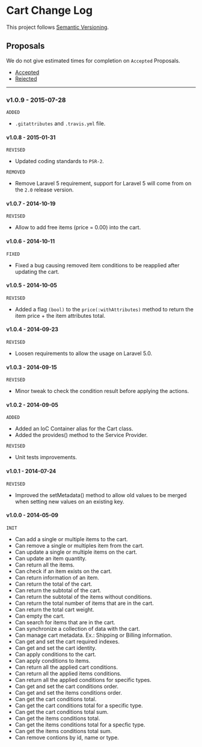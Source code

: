 # Cart Change Log

This project follows [Semantic Versioning](CONTRIBUTING.md).

## Proposals

We do not give estimated times for completion on `Accepted` Proposals.

- [Accepted](https://github.com/cartalyst/cart/labels/Accepted)
- [Rejected](https://github.com/cartalyst/cart/labels/Rejected)

---
### v1.0.9 - 2015-07-28

`ADDED`

- `.gitattributes` and `.travis.yml` file.

#### v1.0.8 - 2015-01-31

`REVISED`

- Updated coding standards to `PSR-2`.

`REMOVED`

- Remove Laravel 5 requirement, support for Laravel 5 will come from on the `2.0` release version.

#### v1.0.7 - 2014-10-19

`REVISED`

- Allow to add free items (price = 0.00) into the cart.

#### v1.0.6 - 2014-10-11

`FIXED`

- Fixed a bug causing removed item conditions to be reapplied after updating the cart.

#### v1.0.5 - 2014-10-05

`REVISED`

- Added a flag `(bool)` to the `price(:withAttributes)` method to return the item price + the item attributes total.

#### v1.0.4 - 2014-09-23

`REVISED`

- Loosen requirements to allow the usage on Laravel 5.0.

#### v1.0.3 - 2014-09-15

`REVISED`

- Minor tweak to check the condition result before applying the actions.

#### v1.0.2 - 2014-09-05

`ADDED`

- Added an IoC Container alias for the Cart class.
- Added the provides() method to the Service Provider.

`REVISED`

- Unit tests improvements.

#### v1.0.1 - 2014-07-24

`REVISED`

- Improved the setMetadata() method to allow old values to be merged when setting new values on an existing key.

#### v1.0.0 - 2014-05-09

`INIT`

- Can add a single or multiple items to the cart.
- Can remove a single or multiples item from the cart.
- Can update a single or multiple items on the cart.
- Can update an item quantity.
- Can return all the items.
- Can check if an item exists on the cart.
- Can return information of an item.
- Can return the total of the cart.
- Can return the subtotal of the cart.
- Can return the subtotal of the items without conditions.
- Can return the total number of items that are in the cart.
- Can return the total cart weight.
- Can empty the cart.
- Can search for items that are in the cart.
- Can synchronize a collection of data with the cart.
- Can manage cart metadata. Ex.: Shipping or Billing information.
- Can get and set the cart required indexes.
- Can get and set the cart identity.
- Can apply conditions to the cart.
- Can apply conditions to items.
- Can return all the applied cart conditions.
- Can return all the applied items conditions.
- Can return all the applied conditions for specific types.
- Can get and set the cart conditions order.
- Can get and set the items conditions order.
- Can get the cart conditions total.
- Can get the cart conditions total for a specific type.
- Can get the cart conditions total sum.
- Can get the items conditions total.
- Can get the items conditions total for a specfic type.
- Can get the items conditions total sum.
- Can remove contions by id, name or type.

